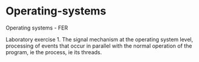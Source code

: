 # Operating-systems
Operating systems - FER

Laboratory exercise 1.
The signal mechanism at the operating system level, processing of events that occur in parallel with the normal operation of the program, ie the process, ie its threads.